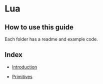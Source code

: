# Lua

## How to use this guide
Each folder has a readme and example code.

## Index

- [Introduction](./00/README.md)

- [Primitives](./01/README.md)
